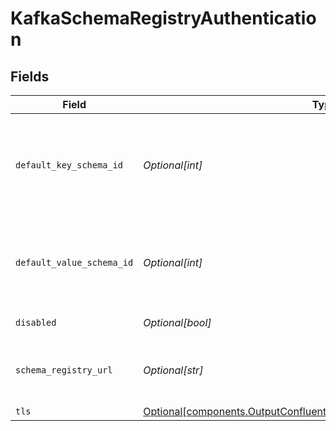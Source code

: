 # KafkaSchemaRegistryAuthentication


## Fields

| Field                                                                                                                                                | Type                                                                                                                                                 | Required                                                                                                                                             | Description                                                                                                                                          |
| ---------------------------------------------------------------------------------------------------------------------------------------------------- | ---------------------------------------------------------------------------------------------------------------------------------------------------- | ---------------------------------------------------------------------------------------------------------------------------------------------------- | ---------------------------------------------------------------------------------------------------------------------------------------------------- |
| `default_key_schema_id`                                                                                                                              | *Optional[int]*                                                                                                                                      | :heavy_minus_sign:                                                                                                                                   | Used when __keySchemaIdOut is not present, to transform key values, leave blank if key transformation is not required by default.                    |
| `default_value_schema_id`                                                                                                                            | *Optional[int]*                                                                                                                                      | :heavy_minus_sign:                                                                                                                                   | Used when __valueSchemaIdOut is not present, to transform _raw, leave blank if value transformation is not required by default.                      |
| `disabled`                                                                                                                                           | *Optional[bool]*                                                                                                                                     | :heavy_minus_sign:                                                                                                                                   | Enable Schema Registry                                                                                                                               |
| `schema_registry_url`                                                                                                                                | *Optional[str]*                                                                                                                                      | :heavy_minus_sign:                                                                                                                                   | URL for access to the Confluent Schema Registry, i.e.: http://localhost:8081                                                                         |
| `tls`                                                                                                                                                | [Optional[components.OutputConfluentCloudSchemasTLSSettingsClientSide]](../../models/components/outputconfluentcloudschemastlssettingsclientside.md) | :heavy_minus_sign:                                                                                                                                   | N/A                                                                                                                                                  |